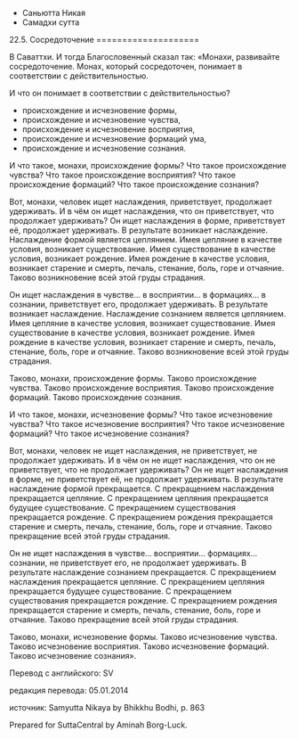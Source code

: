 









* Саньютта Никая
* Самадхи сутта


22\.5\. Сосредоточение
\=\=\=\=\=\=\=\=\=\=\=\=\=\=\=\=\=\=\=\=



В Саваттхи\. И тогда Благословенный сказал так: «Монахи, развивайте сосредоточение\. Монах, который сосредоточен, понимает в соответствии с действительностью\.


И что он понимает в соответствии с действительностью?


* происхождение и исчезновение формы,
* происхождение и исчезновение чувства,
* происхождение и исчезновение восприятия,
* происхождение и исчезновение формаций ума,
* происхождение и исчезновение сознания\.


И что такое, монахи, происхождение формы? Что такое происхождение чувства? Что такое происхождение восприятия? Что такое происхождение формаций? Что такое происхождение сознания?


Вот, монахи, человек ищет наслаждения, приветствует, продолжает удерживать\. И в чём он ищет наслаждения, что он приветствует, что продолжает удерживать? Он ищет наслаждения в форме, приветствует её, продолжает удерживать\. В результате возникает наслаждение\. Наслаждение формой является цеплянием\. Имея цепляние в качестве условия, возникает существование\. Имея существование в качестве условия, возникает рождение\. Имея рождение в качестве условия, возникает старение и смерть, печаль, стенание, боль, горе и отчаяние\. Таково возникновение всей этой груды страдания\.


Он ищет наслаждения в чувстве… в восприятии… в формациях… в сознании, приветствует его, продолжает удерживать\. В результате возникает наслаждение\. Наслаждение сознанием является цеплянием\. Имея цепляние в качестве условия, возникает существование\. Имея существование в качестве условия, возникает рождение\. Имея рождение в качестве условия, возникает старение и смерть, печаль, стенание, боль, горе и отчаяние\. Таково возникновение всей этой груды страдания\.


Таково, монахи, происхождение формы\. Таково происхождение чувства\. Таково происхождение восприятия\. Таково происхождение формаций\. Таково происхождение сознания\.


И что такое, монахи, исчезновение формы? Что такое исчезновение чувства? Что такое исчезновение восприятия? Что такое исчезновение формаций? Что такое исчезновение сознания?


Вот, монахи, человек не ищет наслаждения, не приветствует, не продолжает удерживать\. И в чём он не ищет наслаждения, что он не приветствует, что не продолжает удерживать? Он не ищет наслаждения в форме, не приветствует её, не продолжает удерживать\. В результате наслаждение формой прекращается\. С прекращением наслаждения прекращается цепляние\. С прекращением цепляния прекращается будущее существование\. С прекращением существования прекращается рождение\. С прекращением рождения прекращается старение и смерть, печаль, стенание, боль, горе и отчаяние\. Таково прекращение всей этой груды страдания\.


Он не ищет наслаждения в чувстве… восприятии… формациях… сознании, не приветствует его, не продолжает удерживать\. В результате наслаждение сознанием прекращается\. С прекращением наслаждения прекращается цепляние\. С прекращением цепляния прекращается будущее существование\. С прекращением существования прекращается рождение\. С прекращением рождения прекращается старение и смерть, печаль, стенание, боль, горе и отчаяние\. Таково прекращение всей этой груды страдания\.


Таково, монахи, исчезновение формы\. Таково исчезновение чувства\. Таково исчезновение восприятия\. Таково исчезновение формаций\. Таково исчезновение сознания»\.



Перевод с английского: SV


редакция перевода: 05\.01\.2014


источник: Samyutta Nikaya by Bhikkhu Bodhi, p\. 863


Prepared for SuttaCentral by Aminah Borg\-Luck\.






